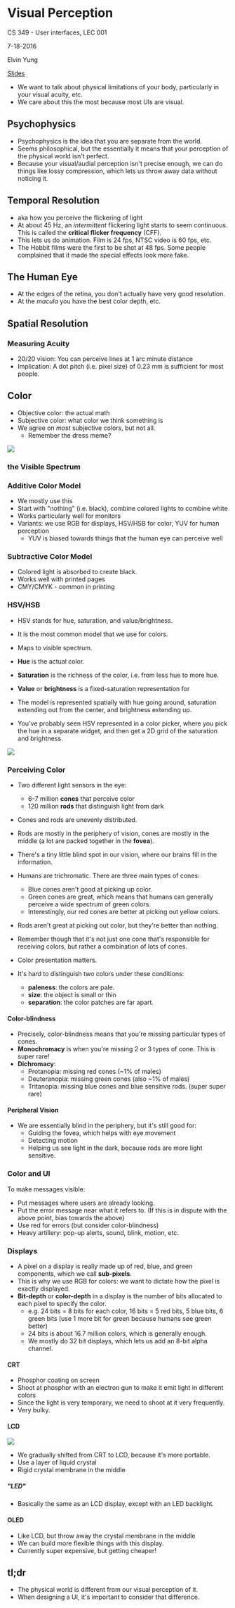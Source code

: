 # Visual Perception

CS 349 - User interfaces, LEC 001

7-18-2016

Elvin Yung

[Slides](https://www.student.cs.uwaterloo.ca/~cs349/s16/slides/12.1-visual_perception.pdf)


* We want to talk about physical limitations of your body, particularly in your visual acuity, etc.
* We care about this the most because most UIs are visual.

## Psychophysics
* Psychophysics is the idea that you are separate from the world.
* Seems philosophical, but the essentially it means that your perception of the physical world isn't perfect.
* Because your visual/audial perception isn't precise enough, we can do things like lossy compression, which lets us throw away data without noticing it.

## Temporal Resolution
* aka how you perceive the flickering of light
* At about 45 Hz, an *intermittent* flickering light starts to seem continuous. This is called the **critical flicker frequency** (CFF).
* This lets us do animation. Film is 24 fps, NTSC video is 60 fps, etc.
* The Hobbit films were the first to be shot at 48 fps. Some people complained that it made the special effects look more fake.

## The Human Eye
* At the edges of the retina, you don't actually have very good resolution.
* At the *macula* you have the best color depth, etc.

## Spatial Resolution
### Measuring Acuity
* 20/20 vision: You can perceive lines at 1 arc minute distance
* Implication: A dot pitch (i.e. pixel size) of 0.23 mm is sufficient for most people.

## Color
* Objective color: the actual math
* Subjective color: what color we think something is
* We agree on *most* subjective colors, but not all.
  * Remember the dress meme?

![](https://www.wired.com/wp-content/uploads/2015/02/Untitled-12-1024x518.jpg)

### the Visible Spectrum

### Additive Color Model
* We mostly use this
* Start with "nothing" (i.e. black), combine colored lights to combine white
* Works particularly well for monitors
* Variants: we use RGB for displays, HSV/HSB for color, YUV for human perception
  * YUV is biased towards things that the human eye can perceive well

### Subtractive Color Model
* Colored light is absorbed to create black.
* Works well with printed pages
* CMY/CMYK - common in printing

### HSV/HSB
* HSV stands for hue, saturation, and value/brightness.
* It is the most common model that we use for colors.
* Maps to visible spectrum.
* **Hue** is the actual color.
* **Saturation** is the richness of the color, i.e. from less hue to more hue.
* **Value** or **brightness** is a fixed-saturation representation for
* The model is represented spatially with hue going around, saturation extending out from the center, and brightness extending up.

* You've probably seen HSV represented in a color picker, where you pick the hue in a separate widget, and then get a 2D grid of the saturation and brightness.

![](https://pe-images.s3.amazonaws.com/basics/interface/cc/2014/color-panel/photoshop-color-picker.jpg)

### Perceiving Color
* Two different light sensors in the eye:
  * 6-7 million **cones** that perceive color
  * 120 million **rods** that distinguish light from dark
* Cones and rods are unevenly distributed.
* Rods are mostly in the periphery of vision, cones are mostly in the middle (a lot are packed together in the **fovea**).
* There's a tiny little blind spot in our vision, where our brains fill in the information.

* Humans are trichromatic. There are three main types of cones:
  * Blue cones aren't good at picking up color.
  * Green cones are great, which means that humans can generally perceive a wide spectrum of green colors.
  * Interestingly, our red cones are better at picking out yellow colors.
* Rods aren't great at picking out color, but they're better than nothing.
* Remember though that it's not just one cone that's responsible for receiving colors, but rather a combination of lots of cones.

* Color presentation matters.
* It's hard to distinguish two colors under these conditions:
  * **paleness**: the colors are pale.
  * **size**: the object is small or thin
  * **separation**: the color patches are far apart.

#### Color-blindness
* Precisely, color-blindness means that you're missing particular types of cones.
* **Monochromacy** is when you're missing 2 or 3 types of cone. This is super rare!
* **Dichromacy**:
  * Protanopia: missing red cones (~1% of males)
  * Deuteranopia: missing green cones (also ~1% of males)
  * Tritanopia: missing blue cones and blue sensitive rods. (super super rare)

#### Peripheral Vision
* We are essentially blind in the periphery, but it's still good for:
  * Guiding the fovea, which helps with eye movement
  * Detecting motion
  * Helping us see light in the dark, because rods are more light sensitive.

### Color and UI
To make messages visible:
  * Put messages where users are already looking.
  * Put the error message near what it refers to. (If this is in dispute with the above point, bias towards the above)
  * Use red for errors (but consider color-blindness)
  * Heavy artillery: pop-up alerts, sound, blink, motion, etc.

### Displays
* A pixel on a display is really made up of red, blue, and green components, which we call **sub-pixels**.
* This is why we use RGB for colors: we want to dictate how the pixel is exactly displayed.
* **Bit-depth** or **color-depth** in a display is the number of bits allocated to each pixel to specify the color.
  * e.g. 24 bits = 8 bits for each color, 16 bits = 5 red bits, 5 blue bits, 6 green bits (use 1 more bit for green because humans see green better)
  * 24 bits is about 16.7 million colors, which is generally enough.
  * We mostly do 32 bit displays, which lets us add an 8-bit alpha channel.

#### CRT
* Phosphor coating on screen
* Shoot at phosphor with an electron gun to make it emit light in different colors
* Since the light is very temporary, we need to shoot at it very frequently.
* Very bulky.

#### LCD
![](blob:https%3A//imgur.com/552293ce-95ac-4ec0-8f34-0f1631a49587)

* We gradually shifted from CRT to LCD, because it's more portable.
* Use a layer of liquid crystal
* Rigid crystal membrane in the middle

##### "LED"
* Basically the same as an LCD display, except with an LED backlight.

#### OLED
* Like LCD, but throw away the crystal membrane in the middle
* We can build more flexible things with this display.
* Currently super expensive, but getting cheaper!

## tl;dr
* The physical world is different from our visual perception of it.
* When designing a UI, it's important to consider that difference.
